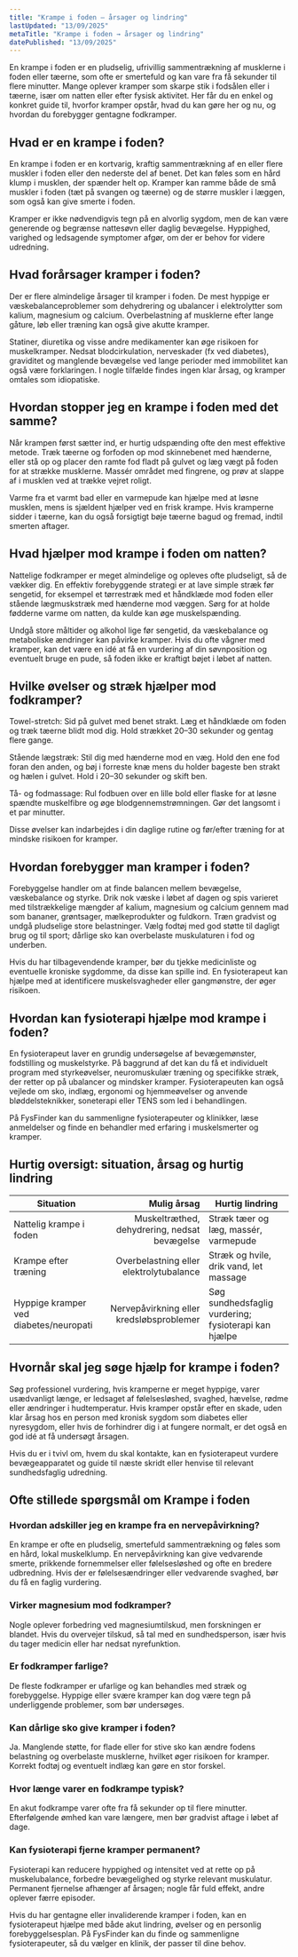 ```yaml
---
title: "Krampe i foden – årsager og lindring"
lastUpdated: "13/09/2025"
metaTitle: "Krampe i foden → årsager og lindring"
datePublished: "13/09/2025"
---
```


En krampe i foden er en pludselig, ufrivillig sammentrækning af musklerne i foden eller tæerne, som ofte er smertefuld og kan vare fra få sekunder til flere minutter. Mange oplever kramper som skarpe stik i fodsålen eller i tæerne, især om natten eller efter fysisk aktivitet. Her får du en enkel og konkret guide til, hvorfor kramper opstår, hvad du kan gøre her og nu, og hvordan du forebygger gentagne fodkramper.

## Hvad er en krampe i foden?

En krampe i foden er en kortvarig, kraftig sammentrækning af en eller flere muskler i foden eller den nederste del af benet. Det kan føles som en hård klump i musklen, der spænder helt op. Kramper kan ramme både de små muskler i foden (tæt på svangen og tæerne) og de større muskler i læggen, som også kan give smerte i foden.

Kramper er ikke nødvendigvis tegn på en alvorlig sygdom, men de kan være generende og begrænse nattesøvn eller daglig bevægelse. Hyppighed, varighed og ledsagende symptomer afgør, om der er behov for videre udredning.

## Hvad forårsager kramper i foden?

Der er flere almindelige årsager til kramper i foden. De mest hyppige er væskebalanceproblemer som dehydrering og ubalancer i elektrolytter som kalium, magnesium og calcium. Overbelastning af musklerne efter lange gåture, løb eller træning kan også give akutte kramper.

Statiner, diuretika og visse andre medikamenter kan øge risikoen for muskelkramper. Nedsat blodcirkulation, nerveskader (fx ved diabetes), graviditet og manglende bevægelse ved lange perioder med immobilitet kan også være forklaringen. I nogle tilfælde findes ingen klar årsag, og kramper omtales som idiopatiske.

## Hvordan stopper jeg en krampe i foden med det samme?

Når krampen først sætter ind, er hurtig udspænding ofte den mest effektive metode. Træk tæerne og forfoden op mod skinnebenet med hænderne, eller stå op og placer den ramte fod fladt på gulvet og læg vægt på foden for at strække musklerne. Massér området med fingrene, og prøv at slappe af i musklen ved at trække vejret roligt.

Varme fra et varmt bad eller en varmepude kan hjælpe med at løsne musklen, mens is sjældent hjælper ved en frisk krampe. Hvis kramperne sidder i tæerne, kan du også forsigtigt bøje tæerne bagud og fremad, indtil smerten aftager.

## Hvad hjælper mod krampe i foden om natten?

Nattelige fodkramper er meget almindelige og opleves ofte pludseligt, så de vækker dig. En effektiv forebyggende strategi er at lave simple stræk før sengetid, for eksempel et tørrestræk med et håndklæde mod foden eller stående lægmuskstræk med hænderne mod væggen. Sørg for at holde fødderne varme om natten, da kulde kan øge muskelspænding.

Undgå store måltider og alkohol lige før sengetid, da væskebalance og metaboliske ændringer kan påvirke kramper. Hvis du ofte vågner med kramper, kan det være en idé at få en vurdering af din søvnposition og eventuelt bruge en pude, så foden ikke er kraftigt bøjet i løbet af natten.

## Hvilke øvelser og stræk hjælper mod fodkramper?

Towel-stretch: Sid på gulvet med benet strakt. Læg et håndklæde om foden og træk tæerne blidt mod dig. Hold strækket 20–30 sekunder og gentag flere gange.

Stående lægstræk: Stil dig med hænderne mod en væg. Hold den ene fod foran den anden, og bøj i forreste knæ mens du holder bageste ben strakt og hælen i gulvet. Hold i 20–30 sekunder og skift ben.

Tå- og fodmassage: Rul fodbuen over en lille bold eller flaske for at løsne spændte muskelfibre og øge blodgennemstrømningen. Gør det langsomt i et par minutter.

Disse øvelser kan indarbejdes i din daglige rutine og før/efter træning for at mindske risikoen for kramper.

## Hvordan forebygger man kramper i foden?

Forebyggelse handler om at finde balancen mellem bevægelse, væskebalance og styrke. Drik nok væske i løbet af dagen og spis varieret med tilstrækkelige mængder af kalium, magnesium og calcium gennem mad som bananer, grøntsager, mælkeprodukter og fuldkorn. Træn gradvist og undgå pludselige store belastninger. Vælg fodtøj med god støtte til dagligt brug og til sport; dårlige sko kan overbelaste muskulaturen i fod og underben.

Hvis du har tilbagevendende kramper, bør du tjekke medicinliste og eventuelle kroniske sygdomme, da disse kan spille ind. En fysioterapeut kan hjælpe med at identificere muskelsvagheder eller gangmønstre, der øger risikoen.

## Hvordan kan fysioterapi hjælpe mod krampe i foden?

En fysioterapeut laver en grundig undersøgelse af bevægemønster, fodstilling og muskelstyrke. På baggrund af det kan du få et individuelt program med styrkeøvelser, neuromuskulær træning og specifikke stræk, der retter op på ubalancer og mindsker kramper. Fysioterapeuten kan også vejlede om sko, indlæg, ergonomi og hjemmeøvelser og anvende bløddelsteknikker, soneterapi eller TENS som led i behandlingen.

På FysFinder kan du sammenligne fysioterapeuter og klinikker, læse anmeldelser og finde en behandler med erfaring i muskelsmerter og kramper.

## Hurtig oversigt: situation, årsag og hurtig lindring

| Situation | Mulig årsag | Hurtig lindring |
|---|---:|---|
| Nattelig krampe i foden | Muskeltræthed, dehydrering, nedsat bevægelse | Stræk tæer og læg, massér, varmepude |
| Krampe efter træning | Overbelastning eller elektrolytubalance | Stræk og hvile, drik vand, let massage |
| Hyppige kramper ved diabetes/neuropati | Nervepåvirkning eller kredsløbsproblemer | Søg sundhedsfaglig vurdering; fysioterapi kan hjælpe |

## Hvornår skal jeg søge hjælp for krampe i foden?

Søg professionel vurdering, hvis kramperne er meget hyppige, varer usædvanligt længe, er ledsaget af følelsesløshed, svaghed, hævelse, rødme eller ændringer i hudtemperatur. Hvis kramper opstår efter en skade, uden klar årsag hos en person med kronisk sygdom som diabetes eller nyresygdom, eller hvis de forhindrer dig i at fungere normalt, er det også en god idé at få undersøgt årsagen.

Hvis du er i tvivl om, hvem du skal kontakte, kan en fysioterapeut vurdere bevægeapparatet og guide til næste skridt eller henvise til relevant sundhedsfaglig udredning.

## Ofte stillede spørgsmål om Krampe i foden

### Hvordan adskiller jeg en krampe fra en nervepåvirkning?
En krampe er ofte en pludselig, smertefuld sammentrækning og føles som en hård, lokal muskelklump. En nervepåvirkning kan give vedvarende smerte, prikkende fornemmelser eller følelsesløshed og ofte en bredere udbredning. Hvis der er følelsesændringer eller vedvarende svaghed, bør du få en faglig vurdering.

### Virker magnesium mod fodkramper?
Nogle oplever forbedring ved magnesiumtilskud, men forskningen er blandet. Hvis du overvejer tilskud, så tal med en sundhedsperson, især hvis du tager medicin eller har nedsat nyrefunktion.

### Er fodkramper farlige?
De fleste fodkramper er ufarlige og kan behandles med stræk og forebyggelse. Hyppige eller svære kramper kan dog være tegn på underliggende problemer, som bør undersøges.

### Kan dårlige sko give kramper i foden?
Ja. Manglende støtte, for flade eller for stive sko kan ændre fodens belastning og overbelaste musklerne, hvilket øger risikoen for kramper. Korrekt fodtøj og eventuelt indlæg kan gøre en stor forskel.

### Hvor længe varer en fodkrampe typisk?
En akut fodkrampe varer ofte fra få sekunder op til flere minutter. Efterfølgende ømhed kan vare længere, men bør gradvist aftage i løbet af dage.

### Kan fysioterapi fjerne kramper permanent?
Fysioterapi kan reducere hyppighed og intensitet ved at rette op på muskelubalance, forbedre bevægelighed og styrke relevant muskulatur. Permanent fjernelse afhænger af årsagen; nogle får fuld effekt, andre oplever færre episoder.

Hvis du har gentagne eller invaliderende kramper i foden, kan en fysioterapeut hjælpe med både akut lindring, øvelser og en personlig forebyggelsesplan. På FysFinder kan du finde og sammenligne fysioterapeuter, så du vælger en klinik, der passer til dine behov.